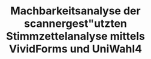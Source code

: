 ---
title: "Machbarkeitsanalyse der scannergest&quot;utzten Stimmzettelanalyse mittels VividForms und UniWahl4"
collection: publications
permalink: /publications/2013-09-Machbarkeitsanalyse-der-scannergestutzten-Stimmzettelanalyse-mittels-VividForms-und-UniWahl4
venue: 'In the proceedings of INFORMATIK 2013 – Informatik angepasst an Mensch, Organisation und Umwelt'
paperurl: 'https://dl.gi.de/items/0d2ba420-5e12-474f-8185-636ac33843e7'
citation: ' Kristoffer Braun,  <b>Jurlind Budurushi</b>,  Melanie Volkamer, &quot;Machbarkeitsanalyse der scannergest&amp;quot;utzten Stimmzettelanalyse mittels VividForms und UniWahl4.&quot; In the proceedings of INFORMATIK 2013 – Informatik angepasst an Mensch, Organisation und Umwelt'
---